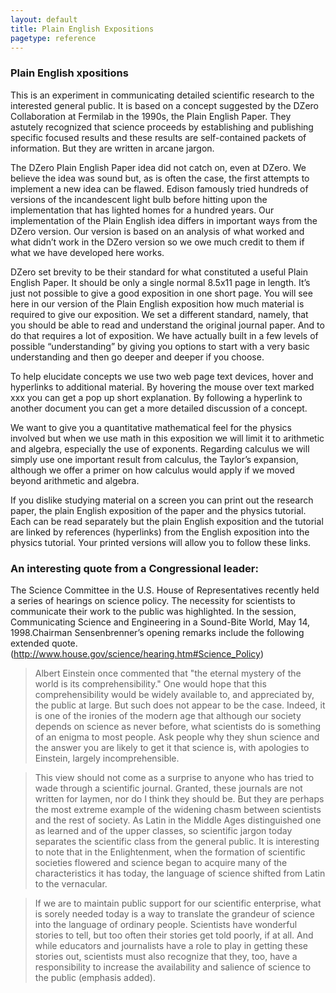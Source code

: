```yaml
---
layout: default
title: Plain English Expositions
pagetype: reference
---
```


### Plain English xpositions

This is an experiment in communicating detailed scientific research to the interested general public. It is based on a concept suggested by the DZero Collaboration at Fermilab in the 1990s, the Plain English Paper. They astutely recognized that science proceeds by establishing and publishing specific focused results and these results are self-contained packets of information. But they are written in arcane jargon. 


The DZero Plain English Paper idea did not catch on, even at DZero. We believe the idea was sound but, as is often the case, the first attempts to implement a new idea can be flawed. Edison famously tried hundreds of versions of the incandescent light bulb before hitting upon the implementation that has lighted homes for a hundred years. Our implementation of the Plain English idea differs in important ways from the DZero version. Our version is based on an analysis of what worked and what didn’t work in the DZero version so we owe much credit to them if what we have developed here works.

DZero set brevity to be their standard for what constituted a useful Plain English Paper. It should be only a single normal 8.5x11 page in length. It’s just not possible to give a good exposition in one short page. You will see here in our version of the Plain English exposition how much material is required to give our exposition. We set a different standard, namely, that you should be able to read and understand the original journal paper. And to do that requires a lot of exposition. We have actually built in a few levels of possible “understanding” by giving you options to start with a very basic understanding and then go deeper and deeper if you choose.

To help elucidate concepts we use two web page text devices, hover and hyperlinks to additional material. By hovering the mouse over text marked xxx you can get a pop up short explanation. By following a hyperlink to another document you can get a more detailed discussion of a concept.


We want to give you a quantitative mathematical feel for the physics involved but when we use math in this exposition we will limit it to arithmetic and algebra, especially the use of exponents. Regarding calculus we will simply use one important result from calculus, the Taylor’s expansion, although we offer a primer on how calculus would apply if we moved beyond arithmetic and algebra. 

If you dislike studying material on a screen you can print out the research paper, the plain English exposition of the paper and the physics tutorial. Each can be read separately but the plain English exposition and the tutorial are linked by references (hyperlinks) from the English exposition into the physics tutorial. Your printed versions will allow you to follow these links. 

### An interesting quote from a Congressional leader:

The Science Committee in the U.S. House of Representatives recently held a series of hearings on science policy. The necessity for scientists to communicate their work to the public was highlighted. In the session, Communicating Science and Engineering in a Sound-Bite World, May 14, 1998.Chairman Sensenbrenner’s opening remarks include the following extended quote. (http://www.house.gov/science/hearing.htm#Science_Policy)


> Albert Einstein once commented that "the eternal mystery of the world is its comprehensibility." One would hope that this comprehensibility would be widely available to, and appreciated by, the public at large. But such does not appear to be the case. Indeed, it is one of the ironies of the modern age that although our society depends on science as never before, what scientists do is something of an enigma to most people. Ask people why they shun science and the answer you are likely to get it that science is, with apologies to Einstein, largely incomprehensible.

> This view should not come as a surprise to anyone who has tried to wade through a scientific journal. Granted, these journals are not written for laymen, nor do I think they should be. But they are perhaps the most extreme example of the widening chasm between scientists and the rest of society. As Latin in the Middle Ages distinguished one as learned and of the upper classes, so scientific jargon today separates the scientific class from the general public. It is interesting to note that in the Enlightenment, when the formation of scientific societies flowered and science began to acquire many of the characteristics it has today, the language of science shifted from Latin to the vernacular.

> If we are to maintain public support for our scientific enterprise, what is sorely needed today is a way to translate the grandeur of science into the language of ordinary people. Scientists have wonderful stories to tell, but too often their stories get told poorly, if at all. And while educators and journalists have a role to play in getting these stories out, scientists must also recognize that they, too, have a responsibility to increase the availability and salience of science to the public (emphasis added).

